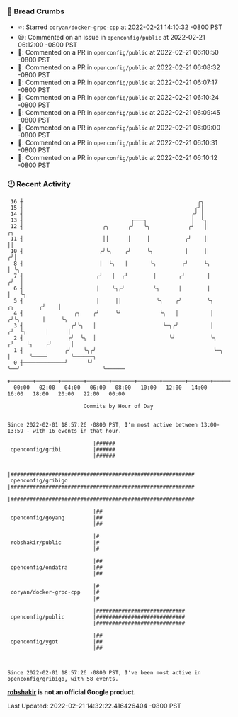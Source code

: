 ### 🍞 Bread Crumbs

 * ⭐️: Starred `coryan/docker-grpc-cpp` at 2022-02-21 14:10:32 -0800 PST
 * 😃: Commented on an issue in `openconfig/public` at 2022-02-21 06:12:00 -0800 PST
 * 💬: Commented on a PR in  `openconfig/public` at 2022-02-21 06:10:50 -0800 PST
 * 💬: Commented on a PR in  `openconfig/public` at 2022-02-21 06:08:32 -0800 PST
 * 💬: Commented on a PR in  `openconfig/public` at 2022-02-21 06:07:17 -0800 PST
 * 💬: Commented on a PR in  `openconfig/public` at 2022-02-21 06:10:24 -0800 PST
 * 💬: Commented on a PR in  `openconfig/public` at 2022-02-21 06:09:45 -0800 PST
 * 💬: Commented on a PR in  `openconfig/public` at 2022-02-21 06:09:00 -0800 PST
 * 💬: Commented on a PR in  `openconfig/public` at 2022-02-21 06:10:31 -0800 PST
 * 💬: Commented on a PR in  `openconfig/public` at 2022-02-21 06:10:12 -0800 PST

### 🕘 Recent Activity
```
 16 ┼                                                       ╭╮
 15 ┤                                                      ╭╯│
 14 ┤                                                     ╭╯ │
 13 ┤                                  ╭───╮              │  ╰╮
 12 ┤                         ╭╮      ╭╯   ╰╮            ╭╯   │                       ╭╮
 11 ┤                         ││      │     │           ╭╯    │                       ││
 10 ┤                        ╭╯╰╮    ╭╯     ╰╮          │     │                      ╭╯│
  8 ┤                        │  ╰╮   │       ╰╮        ╭╯     ╰╮                     │ ╰╮
  7 ┤                       ╭╯   │  ╭╯        │       ╭╯       │                    ╭╯  │
  6 ┤                       │    ╰╮╭╯         ╰╮      │        │                    │   ╰╮
  5 ┤                       │     ││           ╰╮    ╭╯        ╰╮        ╭╮        ╭╯    │
  4 ┤                ╭╮    ╭╯     ╰╯            ╰╮   │          │       ╭╯╰╮       │     ╰╮
  3 ┤               ╭╯╰╮   │                     ╰─╮╭╯          │      ╭╯  ╰╮      │      │
  2 ┤              ╭╯  ╰╮  │                       ╰╯           ╰╮    ╭╯    ╰╮    ╭╯      │
  1 ┤             ╭╯    ╰╮╭╯                                     ╰─╮  │      ╰────╯       ╰──────╮
  0 ┼─────────────╯      ╰╯                                        ╰──╯                          ╰──────
    +───────+───────+───────+───────+───────+───────+───────+───────+───────+───────+───────+───────+────
  00:00   02:00   04:00   06:00   08:00   10:00   12:00   14:00   16:00   18:00   20:00   22:00   00:00   

						Commits by Hour of Day


Since 2022-02-01 18:57:26 -0800 PST, I'm most active between 13:00-13:59 - with 16 events in that hour.

```



```
                           |######
 openconfig/gribi          |######
                           |######

                           |##########################################################
 openconfig/gribigo        |##########################################################
                           |##########################################################

                           |##
 openconfig/goyang         |##
                           |##

                           |#
 robshakir/public          |#
                           |#

                           |##
 openconfig/ondatra        |##
                           |##

                           |#
 coryan/docker-grpc-cpp    |#
                           |#

                           |############################
 openconfig/public         |############################
                           |############################

                           |##
 openconfig/ygot           |##
                           |##



Since 2022-02-01 18:57:26 -0800 PST, I've been most active in openconfig/gribigo, with 58 events.

```
**[robshakir](mailto:robjs@google.com) is not an official Google product.**  


Last Updated: 2022-02-21 14:32:22.416426404 -0800 PST
